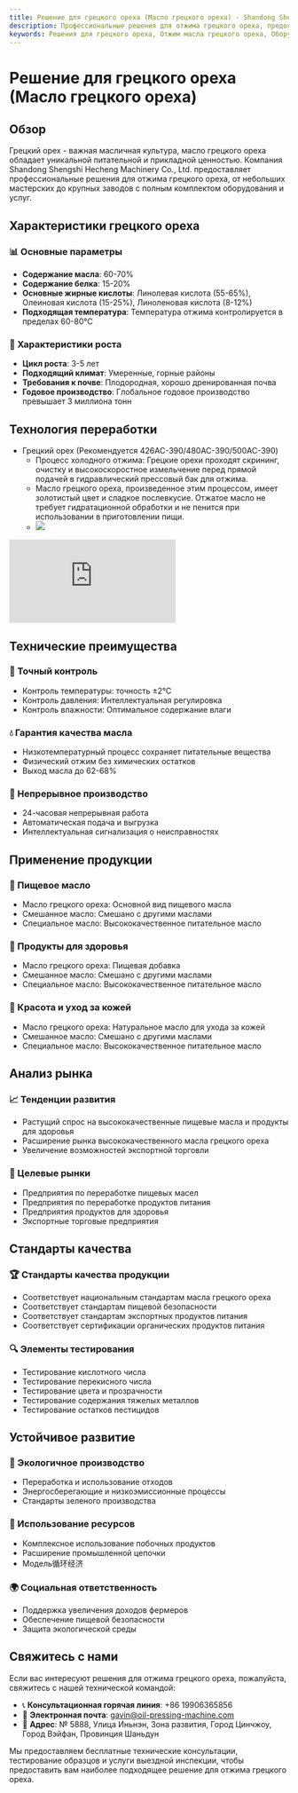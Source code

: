 ```yaml
---
title: Решение для грецкого ореха (Масло грецкого ореха) - Shandong Shengshi Hecheng Machinery Co., Ltd.
description: Профессиональные решения для отжима грецкого ореха, предоставление оборудования и технических услуг по переработке масла грецкого ореха, содержание масла 60-70%, использование процесса холодного отжима для сохранения питательных веществ, удовлетворяющие потребности в высококачественных пищевых маслах и продуктах для здоровья.
keywords: Решения для грецкого ореха, Отжим масла грецкого ореха, Оборудование для переработки грецкого ореха, Линия производства масла грецкого ореха, Процесс холодного отжима грецкого ореха, Пресс для масла грецкого ореха, Экстракция масла грецкого ореха, Переработка масличных семян грецкого ореха, Оборудование для отжима масла грецкого ореха, Оборудование для производства масла грецкого ореха, Премиальное пищевое масло
---
```


# Решение для грецкого ореха (Масло грецкого ореха)

## Обзор

Грецкий орех - важная масличная культура, масло грецкого ореха обладает уникальной питательной и прикладной ценностью. Компания Shandong Shengshi Hecheng Machinery Co., Ltd. предоставляет профессиональные решения для отжима грецкого ореха, от небольших мастерских до крупных заводов с полным комплектом оборудования и услуг.

## Характеристики грецкого ореха

### 📊 Основные параметры
- **Содержание масла**: 60-70%
- **Содержание белка**: 15-20%
- **Основные жирные кислоты**: Линолевая кислота (55-65%), Олеиновая кислота (15-25%), Линоленовая кислота (8-12%)
- **Подходящая температура**: Температура отжима контролируется в пределах 60-80℃

### 🌱 Характеристики роста
- **Цикл роста**: 3-5 лет
- **Подходящий климат**: Умеренные, горные районы
- **Требования к почве**: Плодородная, хорошо дренированная почва
- **Годовое производство**: Глобальное годовое производство превышает 3 миллиона тонн

## Технология переработки

+ Грецкий орех (Рекомендуется 426AC-390/480AC-390/500AC-390)
     + Процесс холодного отжима: Грецкие орехи проходят скрининг, очистку и высокоскоростное измельчение перед прямой подачей в гидравлический прессовый бак для отжима.
     + Масло грецкого ореха, произведенное этим процессом, имеет золотистый цвет и сладкое послевкусие. Отжатое масло не требует гидратационной обработки и не пенится при использовании в приготовлении пищи.
     + ![](/images/核桃冷榨工艺.png)

<div class="video-container">
  <iframe src="https://www.youtube.com/embed/2Y0HsdtzfWg" frameborder="0" allow="accelerometer; autoplay; clipboard-write; encrypted-media; gyroscope; picture-in-picture" allowfullscreen></iframe>
</div>

## Технические преимущества

### 🎯 Точный контроль
- Контроль температуры: точность ±2℃
- Контроль давления: Интеллектуальная регулировка
- Контроль влажности: Оптимальное содержание влаги

### 💧 Гарантия качества масла
- Низкотемпературный процесс сохраняет питательные вещества
- Физический отжим без химических остатков
- Выход масла до 62-68%

### 🔄 Непрерывное производство
- 24-часовая непрерывная работа
- Автоматическая подача и выгрузка
- Интеллектуальная сигнализация о неисправностях

## Применение продукции

### 🍳 Пищевое масло
- Масло грецкого ореха: Основной вид пищевого масла
- Смешанное масло: Смешано с другими маслами
- Специальное масло: Высококачественное питательное масло

### 💊 Продукты для здоровья
- Масло грецкого ореха: Пищевая добавка
- Смешанное масло: Смешано с другими маслами
- Специальное масло: Высококачественное питательное масло

### 💄 Красота и уход за кожей
- Масло грецкого ореха: Натуральное масло для ухода за кожей
- Смешанное масло: Смешано с другими маслами
- Специальное масло: Высококачественное питательное масло

## Анализ рынка

### 📈 Тенденции развития
- Растущий спрос на высококачественные пищевые масла и продукты для здоровья
- Расширение рынка высококачественного масла грецкого ореха
- Увеличение возможностей экспортной торговли

### 🎯 Целевые рынки
- Предприятия по переработке пищевых масел
- Предприятия по переработке продуктов питания
- Предприятия продуктов для здоровья
- Экспортные торговые предприятия

## Стандарты качества

### 🏆 Стандарты качества продукции
- Соответствует национальным стандартам масла грецкого ореха
- Соответствует стандартам пищевой безопасности
- Соответствует стандартам экспортных продуктов питания
- Соответствует сертификации органических продуктов питания

### 🔍 Элементы тестирования
- Тестирование кислотного числа
- Тестирование перекисного числа
- Тестирование цвета и прозрачности
- Тестирование содержания тяжелых металлов
- Тестирование остатков пестицидов

## Устойчивое развитие

### 🌱 Экологичное производство
- Переработка и использование отходов
- Энергосберегающие и низкоэмиссионные процессы
- Стандарты зеленого производства

### 🔄 Использование ресурсов
- Комплексное использование побочных продуктов
- Расширение промышленной цепочки
- Модель循环经济

### 🌍 Социальная ответственность
- Поддержка увеличения доходов фермеров
- Обеспечение пищевой безопасности
- Защита экологической среды

## Свяжитесь с нами

Если вас интересуют решения для отжима грецкого ореха, пожалуйста, свяжитесь с нашей технической командой:

- 📞 **Консультационная горячая линия**: +86 19906365856
- 📧 **Электронная почта**: gavin@oil-pressing-machine.com
- 📍 **Адрес**: № 5888, Улица Иньнэн, Зона развития, Город Цинчжоу, Город Вэйфан, Провинция Шаньдун

Мы предоставляем бесплатные технические консультации, тестирование образцов и услуги выездной инспекции, чтобы предоставить вам наиболее подходящее решение для отжима грецкого ореха.